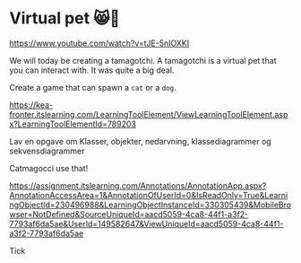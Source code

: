 # Virtual pet 😸🐶

https://www.youtube.com/watch?v=tJE-5nIOXKI

We will today be creating a tamagotchi. A tamagotchi is a virtual pet that you can interact with. It was quite a big deal.





Create a game that can spawn a `cat` or a `dog`. 





https://kea-fronter.itslearning.com/LearningToolElement/ViewLearningToolElement.aspx?LearningToolElementId=789203



Lav en opgave om Klasser, objekter, nedarvning, klassediagrammer og sekvensdiagrammer

Catmagocci use that!

https://assignment.itslearning.com/Annotations/AnnotationApp.aspx?AnnotationAccessArea=1&AnnotationOfUserId=0&IsReadOnly=True&LearningObjectId=230496988&LearningObjectInstanceId=330305439&MobileBrowser=NotDefined&SourceUniqueId=aacd5059-4ca8-44f1-a3f2-7793af6da5ae&UserId=149582647&ViewUniqueId=aacd5059-4ca8-44f1-a3f2-7793af6da5ae

Tick